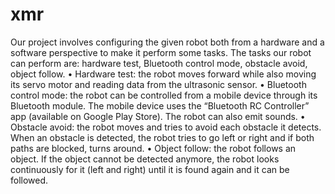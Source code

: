 # xmr
Our project involves configuring the given robot both from a hardware and a software perspective to make it perform some tasks. The tasks our robot can perform are: hardware test, Bluetooth control mode, obstacle avoid, object follow.
•	Hardware test: the robot moves forward while also moving its servo motor and reading data from the ultrasonic sensor.
•	Bluetooth control mode: the robot can be controlled from a mobile device through its Bluetooth module. The mobile device uses the “Bluetooth RC Controller” app (available on Google Play Store). The robot can also emit sounds.
•	Obstacle avoid: the robot moves and tries to avoid each obstacle it detects. When an obstacle is detected, the robot tries to go left or right and if both paths are blocked, turns around.
•	Object follow: the robot follows an object. If the object cannot be detected anymore, the robot looks continuously for it (left and right) until it is found again and it can be followed.

